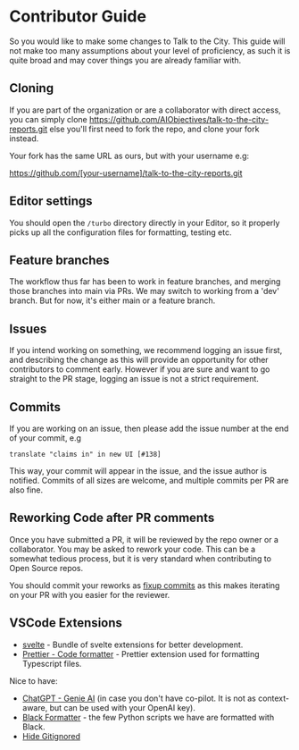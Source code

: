 # Contributor Guide

So you would like to make some changes to Talk to the City. This guide will not make too many assumptions about your level of proficiency, as such it is quite broad and may cover things you are already familiar with.

## Cloning

If you are part of the organization or are a collaborator with direct access, you can simply clone https://github.com/AIObjectives/talk-to-the-city-reports.git else you'll first need to fork the repo, and clone your fork instead.

Your fork has the same URL as ours, but with your username e.g:

https://github.com/[your-username]/talk-to-the-city-reports.git

## Editor settings

You should open the `/turbo` directory directly in your Editor, so it properly picks up all the configuration files for formatting, testing etc.

## Feature branches

The workflow thus far has been to work in feature branches, and merging those branches into main via PRs. We may switch to working from a 'dev' branch. But for now, it's either main or a feature branch.

## Issues

If you intend working on something, we recommend logging an issue first, and describing the change as this will provide an opportunity for other contributors to comment early. However if you are sure and want to go straight to the PR stage, logging an issue is not a strict requirement.

## Commits

If you are working on an issue, then please add the issue number at the end of your commit, e.g

`translate "claims in" in new UI [#138]`

This way, your commit will appear in the issue, and the issue author is notified. Commits of all sizes are welcome, and multiple commits per PR are also fine.

## Reworking Code after PR comments

Once you have submitted a PR, it will be reviewed by the repo owner or a collaborator. You may be asked to rework your code. This can be a somewhat tedious process, but it is very standard when contributing to Open Source repos.

You should commit your reworks as [fixup commits](https://robots.thoughtbot.com/autosquashing-git-commits) as this makes iterating on your PR with you easier for the reviewer.

## VSCode Extensions

- [svelte](https://marketplace.visualstudio.com/items?itemName=1YiB.svelte-bundle) - Bundle of svelte extensions for better development.
- [Prettier - Code formatter](https://marketplace.visualstudio.com/items?itemName=esbenp.prettier-vscode) - Prettier extension used for formatting Typescript files.

Nice to have:

- [ChatGPT - Genie AI](https://marketplace.visualstudio.com/items?itemName=genieai.chatgpt-vscode) (in case you don't have co-pilot. It is not as context-aware, but can be used with your OpenAI key).
- [Black Formatter](https://marketplace.visualstudio.com/items?itemName=ms-python.black-formatter) - the few Python scripts we have are formatted with Black.
- [Hide Gitignored](https://marketplace.visualstudio.com/items?itemName=npxms.hide-gitignored)
